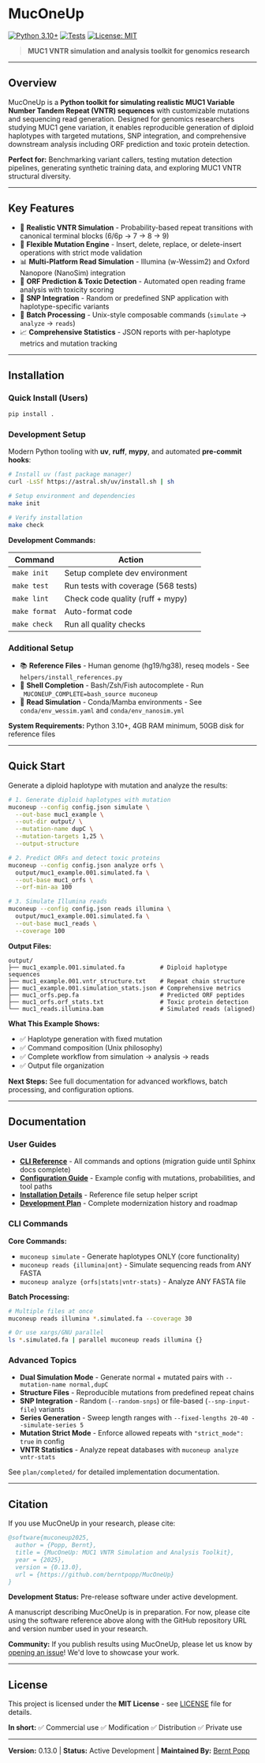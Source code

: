 # MucOneUp

[![Python 3.10+](https://img.shields.io/badge/python-3.10+-blue.svg)](https://www.python.org/downloads/)
[![Tests](https://github.com/berntpopp/MucOneUp/workflows/Test%20%26%20Quality/badge.svg)](https://github.com/berntpopp/MucOneUp/actions)
[![License: MIT](https://img.shields.io/badge/License-MIT-yellow.svg)](https://opensource.org/licenses/MIT)

> **MUC1 VNTR simulation and analysis toolkit for genomics research**

---

## Overview

MucOneUp is a **Python toolkit for simulating realistic MUC1 Variable Number Tandem Repeat (VNTR) sequences** with customizable mutations and sequencing read generation. Designed for genomics researchers studying MUC1 gene variation, it enables reproducible generation of diploid haplotypes with targeted mutations, SNP integration, and comprehensive downstream analysis including ORF prediction and toxic protein detection.

**Perfect for:** Benchmarking variant callers, testing mutation detection pipelines, generating synthetic training data, and exploring MUC1 VNTR structural diversity.

---

## Key Features

- 🧬 **Realistic VNTR Simulation** - Probability-based repeat transitions with canonical terminal blocks (6/6p → 7 → 8 → 9)
- 🔬 **Flexible Mutation Engine** - Insert, delete, replace, or delete-insert operations with strict mode validation
- 📊 **Multi-Platform Read Simulation** - Illumina (w-Wessim2) and Oxford Nanopore (NanoSim) integration
- 🧪 **ORF Prediction & Toxic Detection** - Automated open reading frame analysis with toxicity scoring
- 🧮 **SNP Integration** - Random or predefined SNP application with haplotype-specific variants
- 🔄 **Batch Processing** - Unix-style composable commands (`simulate` → `analyze` → `reads`)
- 📈 **Comprehensive Statistics** - JSON reports with per-haplotype metrics and mutation tracking

---

## Installation

### Quick Install (Users)

```bash
pip install .
```

### Development Setup

Modern Python tooling with **uv**, **ruff**, **mypy**, and automated **pre-commit hooks**:

```bash
# Install uv (fast package manager)
curl -LsSf https://astral.sh/uv/install.sh | sh

# Setup environment and dependencies
make init

# Verify installation
make check
```

**Development Commands:**

| Command | Action |
|---------|--------|
| `make init` | Setup complete dev environment |
| `make test` | Run tests with coverage (568 tests) |
| `make lint` | Check code quality (ruff + mypy) |
| `make format` | Auto-format code |
| `make check` | Run all quality checks |

### Additional Setup

- 📚 **Reference Files** - Human genome (hg19/hg38), reseq models - See `helpers/install_references.py`
- 🐚 **Shell Completion** - Bash/Zsh/Fish autocomplete - Run `_MUCONEUP_COMPLETE=bash_source muconeup`
- 🧪 **Read Simulation** - Conda/Mamba environments - See `conda/env_wessim.yaml` and `conda/env_nanosim.yml`

**System Requirements:** Python 3.10+, 4GB RAM minimum, 50GB disk for reference files

---

## Quick Start

Generate a diploid haplotype with mutation and analyze the results:

```bash
# 1. Generate diploid haplotypes with mutation
muconeup --config config.json simulate \
  --out-base muc1_example \
  --out-dir output/ \
  --mutation-name dupC \
  --mutation-targets 1,25 \
  --output-structure

# 2. Predict ORFs and detect toxic proteins
muconeup --config config.json analyze orfs \
  output/muc1_example.001.simulated.fa \
  --out-base muc1_orfs \
  --orf-min-aa 100

# 3. Simulate Illumina reads
muconeup --config config.json reads illumina \
  output/muc1_example.001.simulated.fa \
  --out-base muc1_reads \
  --coverage 100
```

**Output Files:**
```
output/
├── muc1_example.001.simulated.fa          # Diploid haplotype sequences
├── muc1_example.001.vntr_structure.txt    # Repeat chain structure
├── muc1_example.001.simulation_stats.json # Comprehensive metrics
├── muc1_orfs.pep.fa                       # Predicted ORF peptides
├── muc1_orfs.orf_stats.txt                # Toxic protein detection
└── muc1_reads.illumina.bam                # Simulated reads (aligned)
```

**What This Example Shows:**
- ✅ Haplotype generation with fixed mutation
- ✅ Command composition (Unix philosophy)
- ✅ Complete workflow from simulation → analysis → reads
- ✅ Output file organization

**Next Steps:** See full documentation for advanced workflows, batch processing, and configuration options.

---

## Documentation

### User Guides

- **[CLI Reference](plan/MIGRATION_v2.md)** - All commands and options (migration guide until Sphinx docs complete)
- **[Configuration Guide](config.json)** - Example config with mutations, probabilities, and tool paths
- **[Installation Details](helpers/install_references.py)** - Reference file setup helper script
- **[Development Plan](plan/README.md)** - Complete modernization history and roadmap

### CLI Commands

**Core Commands:**
- `muconeup simulate` - Generate haplotypes ONLY (core functionality)
- `muconeup reads {illumina|ont}` - Simulate sequencing reads from ANY FASTA
- `muconeup analyze {orfs|stats|vntr-stats}` - Analyze ANY FASTA file

**Batch Processing:**
```bash
# Multiple files at once
muconeup reads illumina *.simulated.fa --coverage 30

# Or use xargs/GNU parallel
ls *.simulated.fa | parallel muconeup reads illumina {}
```

### Advanced Topics

- **Dual Simulation Mode** - Generate normal + mutated pairs with `--mutation-name normal,dupC`
- **Structure Files** - Reproducible mutations from predefined repeat chains
- **SNP Integration** - Random (`--random-snps`) or file-based (`--snp-input-file`) variants
- **Series Generation** - Sweep length ranges with `--fixed-lengths 20-40 --simulate-series 5`
- **Mutation Strict Mode** - Enforce allowed repeats with `"strict_mode": true` in config
- **VNTR Statistics** - Analyze repeat databases with `muconeup analyze vntr-stats`

See `plan/completed/` for detailed implementation documentation.

---

## Citation

If you use MucOneUp in your research, please cite:

```bibtex
@software{muconeup2025,
  author = {Popp, Bernt},
  title = {MucOneUp: MUC1 VNTR Simulation and Analysis Toolkit},
  year = {2025},
  version = {0.13.0},
  url = {https://github.com/berntpopp/MucOneUp}
}
```

**Development Status:** Pre-release software under active development.

A manuscript describing MucOneUp is in preparation. For now, please cite using the software reference above along with the GitHub repository URL and version number used in your research.

**Community:** If you publish results using MucOneUp, please let us know by [opening an issue](https://github.com/berntpopp/MucOneUp/issues)! We'd love to showcase your work.

---

## License

This project is licensed under the **MIT License** - see [LICENSE](LICENSE) file for details.

**In short:** ✅ Commercial use ✅ Modification ✅ Distribution ✅ Private use

---

**Version:** 0.13.0 | **Status:** Active Development | **Maintained By:** [Bernt Popp](https://github.com/berntpopp)
